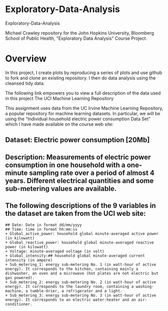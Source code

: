 # Exploratory-Data-Analysis
Exploratory-Data-Analysis

Michael Crawley repository for the John Hopkins University, Bloomberg School of Public Health, "Exploratory Data Analysis" Course Project.

# Overview
In this project, I create plots by reproducing a series of plots and use github to fork and clone an existing repository. I then do data analysis using the cleansed tidy data.

The following link empowers you to view a full description of the data used in this project The UCI Machine Learning Repository

This assignment uses data from the UC Irvine Machine Learning Repository, a popular repository for machine learning datasets. In particular, we will be using the “Individual household electric power consumption Data Set” which I have made available on the course web site:

## Dataset: Electric power consumption [20Mb]

## Description: Measurements of electric power consumption in one household with a one-minute sampling rate over a period of almost 4 years. Different electrical quantities and some sub-metering values are available.

## The following descriptions of the 9 variables in the dataset are taken from the UCI web site:

    ## Date: Date in format dd/mm/yyyy
    ## Time: time in format hh:mm:ss
    + Global_active_power: household global minute-averaged active power (in kilowatt)
    + Global_reactive_power: household global minute-averaged reactive power (in kilowatt)
    + Voltage: minute-averaged voltage (in volt)
    + Global_intensity:## household global minute-averaged current intensity (in ampere)
    + Sub_metering_1: energy sub-metering No. 1 (in watt-hour of active energy). It corresponds to the kitchen, containing mainly a dishwasher, an oven and a microwave (hot plates are not electric but gas powered).
    + Sub_metering_2: energy sub-metering No. 2 (in watt-hour of active energy). It corresponds to the laundry room, containing a washing-machine, a tumble-drier, a refrigerator and a light.
    + Sub_metering_3: energy sub-metering No. 3 (in watt-hour of active energy). It corresponds to an electric water-heater and an air-conditioner.

